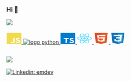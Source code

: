 ### Hi 👋

<div>
  <a href="https://github.com/jokeCloud">
  <img height="180em" src="https://github-readme-stats.vercel.app/api/top-langs/?username=jokeCloud&layout=compact&langs_count=7&theme=github_dark"/>
</div>
<div style="display: inline_block; box-shadow: none;"><br>
  <img alt="logo javascript" height="30" width="40" src="https://raw.githubusercontent.com/devicons/devicon/master/icons/javascript/javascript-plain.svg">
  <img alt="logo python" height="30" width="40" src="https://icongr.am/devicon/python-original.svg?size=80&color=currentColor">
  <img alt="logo typescript" height="30" width="40" src="https://raw.githubusercontent.com/devicons/devicon/master/icons/typescript/typescript-plain.svg">
  <img alt="logo reactJS" height="30" width="40" src="https://raw.githubusercontent.com/devicons/devicon/master/icons/react/react-original.svg">
  <img alt="logo HTML" height="30" width="40" src="https://raw.githubusercontent.com/devicons/devicon/master/icons/html5/html5-original.svg">
  <img alt="logo CSS" height="30" width="40" src="https://raw.githubusercontent.com/devicons/devicon/master/icons/css3/css3-original.svg">
</div>
  
  ##
 
<div> 
  <a href="https://www.youtube.com/channel/UCVcVVbpjauEo6PQYEjdb5QQ" target="_blank"><img src="https://img.shields.io/badge/digitalfenix-323232?style=for-the-badge&logo=youtube&logoColor=black" target="_blank"></a>
</div>
  
[![Linkedin: emdev](https://img.shields.io/badge/-emdev-blue?style=flat-square&logo=Linkedin&logoColor=white&link=https://www.linkedin.com/in/emerson-medalha/)](https://www.linkedin.com/in/emerson-medalha/)  

